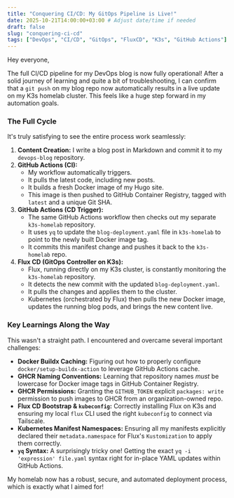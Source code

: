 ```yaml
---
title: "Conquering CI/CD: My GitOps Pipeline is Live!"
date: 2025-10-21T14:00:00+03:00 # Adjust date/time if needed
draft: false
slug: "conquering-ci-cd"
tags: ["DevOps", "CI/CD", "GitOps", "FluxCD", "K3s", "GitHub Actions"]
---
```


Hey everyone,

The full CI/CD pipeline for my DevOps blog is now fully operational! After a solid journey of learning and quite a bit of troubleshooting, I can confirm that a `git push` on my blog repo now automatically results in a live update on my K3s homelab cluster. This feels like a huge step forward in my automation goals.

### The Full Cycle

It's truly satisfying to see the entire process work seamlessly:

1.  **Content Creation:** I write a blog post in Markdown and commit it to my `devops-blog` repository.
2.  **GitHub Actions (CI):**
    *   My workflow automatically triggers.
    *   It pulls the latest code, including new posts.
    *   It builds a fresh Docker image of my Hugo site.
    *   This image is then pushed to GitHub Container Registry, tagged with `latest` and a unique Git SHA.
3.  **GitHub Actions (CD Trigger):**
    *   The same GitHub Actions workflow then checks out my separate `k3s-homelab` repository.
    *   It uses `yq` to update the `blog-deployment.yaml` file in `k3s-homelab` to point to the newly built Docker image tag.
    *   It commits this manifest change and pushes it back to the `k3s-homelab` repo.
4.  **Flux CD (GitOps Controller on K3s):**
    *   Flux, running directly on my K3s cluster, is constantly monitoring the `k3s-homelab` repository.
    *   It detects the new commit with the updated `blog-deployment.yaml`.
    *   It pulls the changes and applies them to the cluster.
    *   Kubernetes (orchestrated by Flux) then pulls the new Docker image, updates the running blog pods, and brings the new content live.

### Key Learnings Along the Way

This wasn't a straight path. I encountered and overcame several important challenges:

*   **Docker Buildx Caching:** Figuring out how to properly configure `docker/setup-buildx-action` to leverage GitHub Actions cache.
*   **GHCR Naming Conventions:** Learning that repository names *must* be lowercase for Docker image tags in GitHub Container Registry.
*   **GHCR Permissions:** Granting the `GITHUB_TOKEN` explicit `packages: write` permission to push images to GHCR from an organization-owned repo.
*   **Flux CD Bootstrap & `kubeconfig`:** Correctly installing Flux on K3s and ensuring my local `flux` CLI used the right `kubeconfig` to connect via Tailscale.
*   **Kubernetes Manifest Namespaces:** Ensuring all my manifests explicitly declared their `metadata.namespace` for Flux's `Kustomization` to apply them correctly.
*   **`yq` Syntax:** A surprisingly tricky one! Getting the exact `yq -i 'expression' file.yaml` syntax right for in-place YAML updates within GitHub Actions.

My homelab now has a robust, secure, and automated deployment process, which is exactly what I aimed for!
